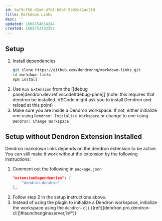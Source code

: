 ```yaml
---
id: 9af9cf56-d2a0-47d1-b8bf-5a02c42ac2fd
title: Markdown Links
desc: ''
updated: 1608754654244
created: 1608753702392
---
```

## Setup

1. Install dependencies
   ```bash
   git clone https://github.com/dendronhq/markdown-links.git
   cd markdown-links
   npm install
   ```
2. Use `Run Extension` from the [[debug pane|dendron.dev.ref.vscode#debug-pane]] (note: this requires that dendron be installed. VSCode might ask you to install Dendron and reload at this point)
3. Make sure you are inside a Dendron workspace. If not, either initialize one using `Dendron: Initialize Workspace` or change to one using `Dendron: Change Workspace`

## Setup without Dendron Extension Installed

Dendron markdown links depends on the dendron extension to be active. You can still make it work without the extension by the following instructions:

1. Comment out the following in `package.json`
   ```json
   "extensionDependencies": [
       "dendron.dendron"
   ],
   ```
2. Follow step 2 in the setup instructions above.
3. Instead of using the plugin to initialize a Dendron workspace, initialize the workspace using the `dendron-cli`
   ((ref:[[dendron.pro.dendron-cli]]#launchengineserver,1:#*))

